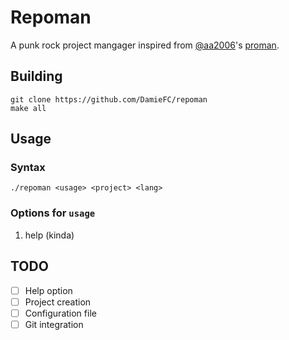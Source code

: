 # Repoman
A punk rock project mangager inspired from [@aa2006](https://github.com/aa2006)'s [proman](https://github.com/aa2006/proman).
## Building
```
git clone https://github.com/DamieFC/repoman
make all
```
## Usage
### Syntax
```
./repoman <usage> <project> <lang>
```
### Options for `usage`
1. help (kinda)
## TODO
- [ ] Help option
- [ ] Project creation
- [ ] Configuration file
- [ ] Git integration
